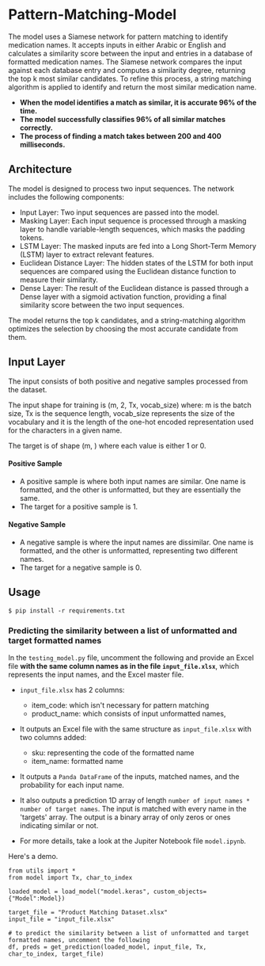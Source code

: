 # Pattern-Matching-Model
The model uses a Siamese network for pattern matching to identify medication names. It accepts inputs in either Arabic or English and calculates a similarity score between the input and entries in a database of formatted medication names. The Siamese network compares the input against each database entry and computes a similarity degree, returning the top k most similar candidates. To refine this process, a string matching algorithm is applied to identify and return the most similar medication name.

- **When the model identifies a match as similar, it is accurate 96% of the time.**
- **The model successfully classifies 96% of all similar matches correctly.**
- **The process of finding a match takes between 200 and 400 milliseconds.**


## Architecture
The model is designed to process two input sequences. The network includes the following components:

- Input Layer: Two input sequences are passed into the model.
- Masking Layer: Each input sequence is processed through a masking layer to handle variable-length sequences, which masks the padding tokens.
- LSTM Layer: The masked inputs are fed into a Long Short-Term Memory (LSTM) layer to extract relevant features.
- Euclidean Distance Layer: The hidden states of the LSTM for both input sequences are compared using the Euclidean distance function to measure their similarity.
- Dense Layer: The result of the Euclidean distance is passed through a Dense layer with a sigmoid activation function, providing a final similarity score between the two input sequences.

The model returns the top k candidates, and a string-matching algorithm optimizes the selection by choosing the most accurate candidate from them.

## Input Layer
The input consists of both positive and negative samples processed from the dataset. 

The input shape for training is (m, 2, Tx, vocab_size) where: m is the batch size, Tx is the sequence length, vocab_size represents the size of the vocabulary and it is the length of the one-hot encoded representation used for the characters in a given name.

The target is of shape (m, ) where each value is either 1 or 0.

  
#### Positive Sample
  - A positive sample is where both input names are similar. One name is formatted, and the other is unformatted, but they are essentially the same.
  - The target for a positive sample is 1.

#### Negative Sample
  - A negative sample is where the input names are dissimilar. One name is formatted, and the other is unformatted, representing two different names.
  - The target for a negative sample is 0.
    
## Usage
    $ pip install -r requirements.txt

### Predicting the similarity between a list of unformatted and target formatted names

In the `testing_model.py` file, uncomment the following and provide an Excel file **with the same column names as in the file `input_file.xlsx`**, which represents the input names, and the Excel master file.

  - `input_file.xlsx` has 2 columns:
    - item_code: which isn't necessary for pattern matching
    - product_name: which consists of input unformatted names,

  - It outputs an Excel file with the same structure as  `input_file.xlsx` with two columns added:
    - sku: representing the code of the formatted name
    - item_name: formatted name
    
  - It outputs a `Panda DataFrame` of the inputs, matched names, and the probability for each input name.
  - It also outputs a prediction 1D array of length `number of input names * number of target names`. The input is matched with every name in the               'targets' array. The output is a binary array of only zeros or ones indicating similar or not.
  
- For more details, take a look at the Jupiter Notebook file `model.ipynb`.

Here's a demo.

````
from utils import *
from model import Tx, char_to_index

loaded_model = load_model("model.keras", custom_objects={"Model":Model})

target_file = "Product Matching Dataset.xlsx"
input_file = "input_file.xlsx"

# to predict the similarity between a list of unformatted and target formatted names, uncomment the following
df, preds = get_prediction(loaded_model, input_file, Tx, char_to_index, target_file)

 
